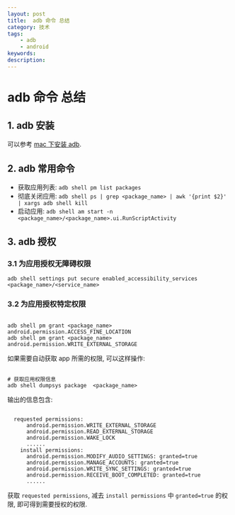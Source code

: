 ```yaml
---
layout: post
title:  adb 命令 总结
category: 技术
tags:  
    - adb
    - android
keywords: 
description: 
---
```


# adb 命令 总结

## 1. adb 安装

可以参考 [mac 下安装 adb](../../../../2019/10/07/adb_install/index.html).

## 2. adb 常用命令

- 获取应用列表: `adb shell pm list packages`
- 彻底关闭应用:  `adb shell ps | grep <package_name> | awk '{print $2}' | xargs adb shell kill`
- 启动应用: `adb shell am start -n <package_name>/<package_name>.ui.RunScriptActivity`


## 3. adb 授权

### 3.1 为应用授权无障碍权限

```shell script
adb shell settings put secure enabled_accessibility_services <package_name>/<service_name>
```

### 3.2 为应用授权特定权限

```shell script

adb shell pm grant <package_name> android.permission.ACCESS_FINE_LOCATION
adb shell pm grant <package_name> android.permission.WRITE_EXTERNAL_STORAGE

```

如果需要自动获取 app 所需的权限, 可以这样操作:

```shell script

# 获取应用权限信息
adb shell dumpsys package  <package_name>

```

输出的信息包含:

```text

  requested permissions:
      android.permission.WRITE_EXTERNAL_STORAGE
      android.permission.READ_EXTERNAL_STORAGE
      android.permission.WAKE_LOCK
      ......
    install permissions:
      android.permission.MODIFY_AUDIO_SETTINGS: granted=true
      android.permission.MANAGE_ACCOUNTS: granted=true
      android.permission.WRITE_SYNC_SETTINGS: granted=true
      android.permission.RECEIVE_BOOT_COMPLETED: granted=true
      ......
```

获取 `requested permissions`, 减去 `install permissions` 中 `granted=true` 的权限, 即可得到需要授权的权限.





